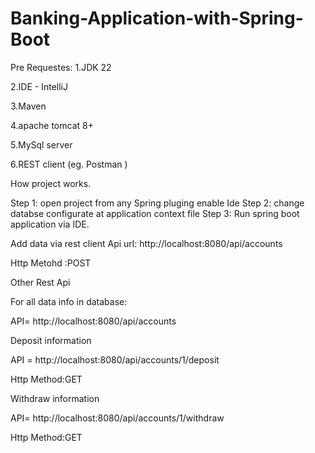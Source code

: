 # Banking-Application-with-Spring-Boot

Pre Requestes:
1.JDK 22

2.IDE - IntelliJ

3.Maven

4.apache tomcat 8+

5.MySql server

6.REST client (eg. Postman )

How project works.

Step 1: open project from any Spring pluging enable Ide 
Step 2: change databse configurate at application context file 
Step 3: Run spring boot application via IDE.

Add data via rest client
Api url: http://localhost:8080/api/accounts

Http Metohd :POST

Other Rest Api

For all data info in database:

API= http://localhost:8080/api/accounts

Deposit information

API = http://localhost:8080/api/accounts/1/deposit

Http Method:GET

Withdraw information

API= http://localhost:8080/api/accounts/1/withdraw

Http Method:GET
